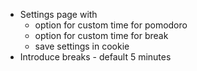 - Settings page with
  - option for custom time for pomodoro
  - option for custom time for break
  - save settings in cookie
- Introduce breaks - default 5 minutes